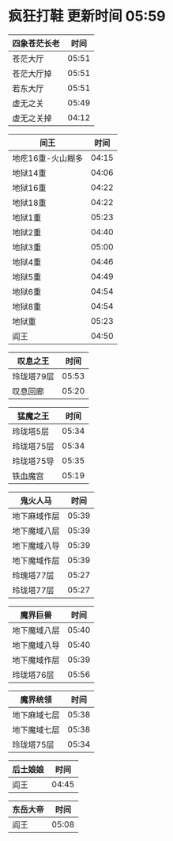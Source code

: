 # 疯狂打鞋 更新时间 05:59

| 四象苍茫长老   | 时间    |
|--------|-------|
| 苍茫大厅 | 05:51 |
| 苍茫大厅掉 | 05:51 |
| 若东大厅 | 05:51 |
| 虚无之关 | 05:49 |
| 虚无之关掉 | 04:12 |

| 间王   | 时间    |
|--------|-------|
| 地疙16重-火山糊多 | 04:15 |
| 地狱14重 | 04:06 |
| 地狱16重 | 04:22 |
| 地狱18重 | 04:22 |
| 地狱1重 | 05:23 |
| 地狱2重 | 04:40 |
| 地狱3重 | 05:00 |
| 地狱4重 | 04:46 |
| 地狱5重 | 04:49 |
| 地狱6重 | 04:54 |
| 地狱8重 | 04:54 |
| 地狱重 | 05:23 |
| 阎王 | 04:50 |

| 叹息之王   | 时间    |
|--------|-------|
| 玲珑塔79层 | 05:53 |
| 叹息回廊 | 05:20 |

| 猛魔之王   | 时间    |
|--------|-------|
| 玲珑塔5层 | 05:34 |
| 玲珑塔75层 | 05:34 |
| 玲珑塔75导 | 05:35 |
| 铁血魔宫 | 05:19 |

| 鬼火人马   | 时间    |
|--------|-------|
| 地下麻域作层 | 05:39 |
| 地下魔域八层 | 05:39 |
| 地下魔域八导 | 05:39 |
| 地下魔域作层 | 05:39 |
| 玲瑰塔77层 | 05:27 |
| 玲珑塔77层 | 05:27 |

| 魔界巨兽   | 时间    |
|--------|-------|
| 地下魔域八层 | 05:40 |
| 地下魔域八导 | 05:40 |
| 地下魔域作层 | 05:39 |
| 玲珑塔76层 | 05:56 |

| 魔界统领   | 时间    |
|--------|-------|
| 地下麻域七层 | 05:38 |
| 地下魔域七层 | 05:38 |
| 玲珑塔75层 | 05:34 |

| 后土娘娘   | 时间    |
|--------|-------|
| 阎王 | 04:45 |

| 东岳大帝   | 时间    |
|--------|-------|
| 阎王 | 05:08 |
